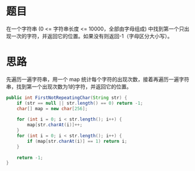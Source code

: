 # 题目

在一个字符串 (0 <= 字符串长度 <= 10000，全部由字母组成) 中找到第一个只出现一次的字符，并返回它的位置。如果没有则返回-1（字母区分大小写）。

# 思路

先遍历一遍字符串，用一个 map 统计每个字符的出现次数，接着再遍历一遍字符串，找到第一个出现次数为1的字符，并返回它的位置。

```java
public int FirstNotRepeatingChar(String str) {
    if (str == null || str.length() == 0) return -1;
    char[] map = new char[256];
    
    for (int i = 0; i < str.length(); i++) {
        map[str.charAt(i)]++;
    }
    for (int i = 0; i < str.length(); i++) {
        if (map[str.charAt(i)] == 1) return i;
    }
    
    return -1;
}
```

